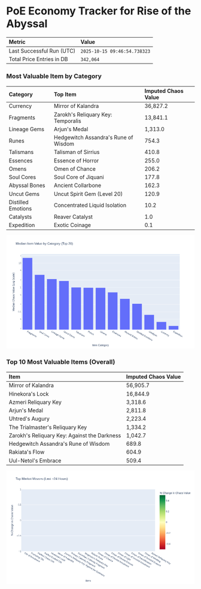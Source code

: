 # PoE Economy Tracker for Rise of the Abyssal

<!-- START_MAINTENANCE -->
| Metric | Value |
|:---|:---|
| Last Successful Run (UTC) | `2025-10-15 09:46:54.738323` |
| Total Price Entries in DB | `342,064` |

<!-- END_MAINTENANCE -->

<!-- START_DATAFRAME_DEBUG -->
<!-- END_DATAFRAME_DEBUG -->

<!-- START_CATEGORY_ANALYSIS -->
### Most Valuable Item by Category
| Category | Top Item | Imputed Chaos Value |
| :--- | :--- | :--- |
| Currency | Mirror of Kalandra | 36,827.2 |
| Fragments | Zarokh's Reliquary Key: Temporalis | 13,841.1 |
| Lineage Gems | Arjun's Medal | 1,313.0 |
| Runes | Hedgewitch Assandra's Rune of Wisdom | 754.3 |
| Talismans | Talisman of Sirrius | 410.8 |
| Essences | Essence of Horror | 255.0 |
| Omens | Omen of Chance | 206.2 |
| Soul Cores | Soul Core of Jiquani | 177.8 |
| Abyssal Bones | Ancient Collarbone | 162.3 |
| Uncut Gems | Uncut Spirit Gem (Level 20) | 120.9 |
| Distilled Emotions | Concentrated Liquid Isolation | 10.2 |
| Catalysts | Reaver Catalyst | 1.0 |
| Expedition | Exotic Coinage | 0.1 |


![Category Analysis Chart](charts/category_analysis.png)
<!-- END_ANALYSIS -->

<!-- START_ANALYSIS -->
### Top 10 Most Valuable Items (Overall)
| Item | Imputed Chaos Value |
| :--- | :--- |
| Mirror of Kalandra | 56,905.7 |
| Hinekora's Lock | 16,844.9 |
| Azmeri Reliquary Key | 3,318.6 |
| Arjun's Medal | 2,811.8 |
| Uhtred's Augury | 2,223.4 |
| The Trialmaster's Reliquary Key | 1,334.2 |
| Zarokh's Reliquary Key: Against the Darkness | 1,042.7 |
| Hedgewitch Assandra's Rune of Wisdom | 689.8 |
| Rakiata's Flow | 604.9 |
| Uul-Netol's Embrace | 509.4 |


![Market Movers Chart](charts/market_movers.png)
<!-- END_ANALYSIS -->
